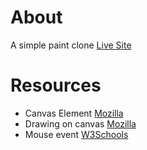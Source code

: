 # About
A simple paint clone [Live Site](https://clupai8o0.github.io/paint-clone/)

# Resources
- Canvas Element [Mozilla](https://developer.mozilla.org/en-US/docs/Web/API/Canvas_API/Tutorial)
- Drawing on canvas [Mozilla](https://developer.mozilla.org/en-US/docs/Web/API/Canvas_API/Tutorial/Drawing_shapes)
- Mouse event [W3Schools](https://www.w3schools.com/jsref/obj_mouseevent.asp)